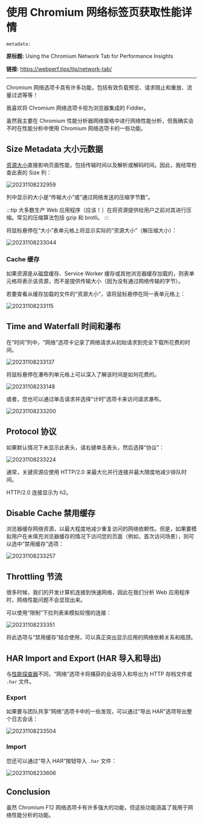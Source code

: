 # 使用 Chromium 网络标签页获取性能详情


`metadata:`

**原标题:** Using the Chromium Network Tab for Performance Insights

**链接:** https://webperf.tips/tip/network-tab/

---

Chromium 网络选项卡具有许多功能，包括有效负载预览、请求阻止和重放、流量过滤等等！

我喜欢将 Chromium 网络选项卡视为浏览器集成的 Fiddler。

虽然我主要在 Chromium 性能分析器网络窗格中进行网络性能分析，但我确实会不时在性能分析中使用 Chromium 网络选项卡的一些功能。

## Size Metadata 大小元数据

[资源大小](https://webperf.tips/tip/resource-size-vs-transfer-size)直接影响页面性能，包括传输时间以及解析或解码时间。因此，我经常检查此表的 Size 列：

![20231108232959](https://blog-1318409910.cos.ap-beijing.myqcloud.com/blog/20231108232959.png)

列中显示的大小是“传输大小”或“通过网络发送的压缩字节数”。

:::tip
大多数生产 Web 应用程序（应该！）在将资源提供给用户之前对其进行压缩。常见的压缩算法包括 gzip 和 brotli。
:::

将鼠标悬停在“大小”表单元格上将显示实际的“资源大小”（解压缩大小）：

![20231108233044](https://blog-1318409910.cos.ap-beijing.myqcloud.com/blog/20231108233044.png)

### Cache 缓存

如果资源是从磁盘缓存、Service Worker 缓存或其他浏览器缓存加载的，则表单元格将表示该资源，而不是提供传输大小（因为没有通过网络传输的字节）。

若要查看从缓存加载的文件的“资源大小”，请将鼠标悬停在同一表单元格上：

![20231108233115](https://blog-1318409910.cos.ap-beijing.myqcloud.com/blog/20231108233115.png)

## Time and Waterfall 时间和瀑布

在“时间”列中，“网络”选项卡记录了网络请求从初始请求到完全下载所花费的时间。

![20231108233137](https://blog-1318409910.cos.ap-beijing.myqcloud.com/blog/20231108233137.png)

将鼠标悬停在瀑布列单元格上可以深入了解该时间是如何花费的。

![20231108233148](https://blog-1318409910.cos.ap-beijing.myqcloud.com/blog/20231108233148.png)

或者，您也可以通过单击请求并选择“计时”选项卡来访问请求瀑布。

![20231108233200](https://blog-1318409910.cos.ap-beijing.myqcloud.com/blog/20231108233200.png)

## Protocol 协议

如果默认情况下未显示此表头，请右键单击表头，然后选择“协议”：

![20231108233224](https://blog-1318409910.cos.ap-beijing.myqcloud.com/blog/20231108233224.png)

通常，关键资源应使用 HTTP/2.0 来最大化并行连接并最大限度地减少排队时间。

HTTP/2.0 连接显示为 h2。

## Disable Cache 禁用缓存

浏览器缓存网络资源，以最大程度地减少重复访问的网络依赖性。但是，如果要模拟用户在未填充浏览器缓存的情况下访问您的页面（例如，首次访问场景），则可以选中“禁用缓存”选项：

![20231108233257](https://blog-1318409910.cos.ap-beijing.myqcloud.com/blog/20231108233257.png)

## Throttling 节流

很多时候，我们的开发计算机连接到快速网络，因此在我们分析 Web 应用程序时，网络性能问题不会显现出来。

可以使用“限制”下拉列表来模拟较慢的连接：

![20231108233351](https://blog-1318409910.cos.ap-beijing.myqcloud.com/blog/20231108233351.png)

将此选项与“禁用缓存”结合使用，可以真正突出显示应用的网络依赖关系和瓶颈。

## HAR Import and Export (HAR 导入和导出)

与[性能探查器](https://webperf.tips/tip/collect-a-trace)不同，“网络”选项卡将捕获的会话导入和导出为 HTTP 存档文件或 `.har` 文件。

### Export

如果要与团队共享“网络”选项卡中的一些发现，可以通过“导出 HAR”选项导出整个日志会话：

![20231108233504](https://blog-1318409910.cos.ap-beijing.myqcloud.com/blog/20231108233504.png)

### Import

您还可以通过“导入 HAR”按钮导入 `.har` 文件：

![20231108233606](https://blog-1318409910.cos.ap-beijing.myqcloud.com/blog/20231108233606.png)

## Conclusion

虽然 Chromium F12 网络选项卡有许多强大的功能，但这些功能涵盖了我用于网络性能分析的功能。
